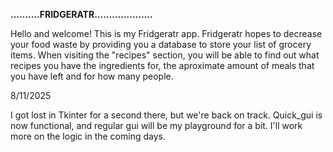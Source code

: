 **..........FRIDGERATR....................**



Hello and welcome! This is my Fridgeratr app. Fridgeratr hopes to decrease your food waste by providing you a database to store your list of grocery items. When visiting the "recipes" section, you will be able to find out what recipes you have the ingredients for, the aproximate amount of meals that you have left and for how many people. 

8/11/2025

I got lost in Tkinter for a second there, but we're back on track. Quick_gui is now functional, and regular gui will be my playground for a bit. I'll work more on the logic in the coming days.
















